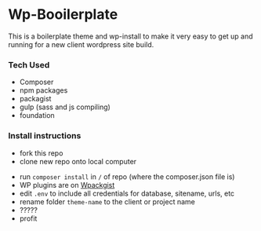 # Wp-Booilerplate
This is a boilerplate theme and wp-install to make it very easy to get up and running for a new client wordpress site build.

### Tech Used 
- Composer
- npm packages
- packagist
- gulp (sass and js compiling)
- foundation

### Install instructions
- fork this repo 
- clone new repo onto local computer

* run `composer install` in `/` of repo (where the composer.json file is)
* WP plugins are on [Wpackgist](wpackgist.com)
* edit `.env` to include all credentials for database, sitename, urls, etc
* rename folder `theme-name` to the client or project name
* ?????
* profit
